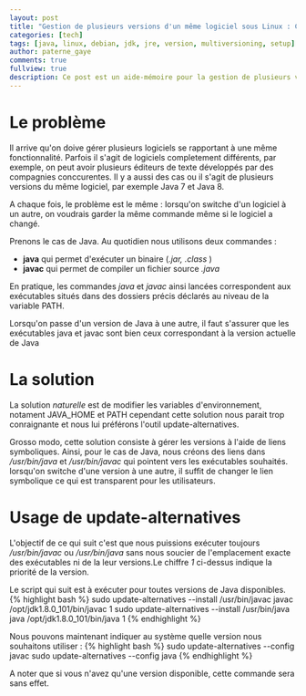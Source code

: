 ```yaml
---
layout: post
title: "Gestion de plusieurs versions d'un même logiciel sous Linux : Cas de Java"
categories: [tech]
tags: [java, linux, debian, jdk, jre, version, multiversioning, setup]
author: paterne_gaye
comments: true
fullview: true
description: Ce post est un aide-mémoire pour la gestion de plusieurs versions d'un même logiciel sous Linux, en particulier Java
---
```


# Le problème
Il arrive qu'on doive gérer plusieurs logiciels se rapportant à une même fonctionnalité. Parfois il s'agit de logiciels completement différents, par exemple, on peut avoir plusieurs éditeurs de texte développés par des compagnies conccurentes. Il y a aussi des cas ou il s'agit de plusieurs versions du même logiciel, par exemple Java 7 et Java 8.

A chaque fois, le problème est le même : lorsqu'on switche d'un logiciel à un autre, on voudrais garder la même commande même si le logiciel a changé.

Prenons le cas de Java. Au quotidien nous utilisons deux commandes :

* **java** qui permet d'exécuter un binaire (*.jar, .class* )
* **javac** qui permet de compiler un fichier source *.java*

En pratique, les commandes *java* et *javac* ainsi lancées correspondent aux exécutables situés dans des dossiers précis déclarés au niveau de la variable PATH.

Lorsqu'on passe d'un version de Java à une autre, il faut s'assurer que les exécutables java et javac sont bien ceux correspondant à la version actuelle de Java


# La solution
La solution *naturelle* est de modifier les variables d'environnement, notament JAVA_HOME et PATH cependant cette solution nous parait trop conraignante et nous lui préférons l'outil update-alternatives.

Grosso modo, cette solution consiste à gérer les versions à l'aide de liens symboliques. Ainsi, pour le cas de Java, nous créons des liens dans */usr/bin/java* et */usr/bin/javac* qui pointent vers les exécutables souhaités. lorsqu'on switche d'une version à une autre, il suffit de changer le lien symbolique ce qui est transparent pour les utilisateurs.

# Usage de update-alternatives
L'objectif de ce qui suit c'est que nous puissions exécuter toujours */usr/bin/javac* ou */usr/bin/java* sans nous soucier de l'emplacement exacte des exécutables ni de la leur versions.Le chiffre *1* ci-dessus indique la priorité de la version.

Le script qui suit est à exécuter pour toutes versions de Java disponibles.
{% highlight bash %}
sudo update-alternatives --install /usr/bin/javac javac /opt/jdk1.8.0_101/bin/javac 1
sudo update-alternatives --install /usr/bin/java java /opt/jdk1.8.0_101/bin/java 1
{% endhighlight %}

Nous pouvons maintenant indiquer au système quelle version nous souhaitons utiliser :
{% highlight bash %}
sudo update-alternatives --config javac
sudo update-alternatives --config java
{% endhighlight %}

A noter que si vous n'avez qu'une version disponible, cette commande sera sans effet.